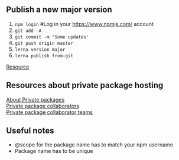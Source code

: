 ## Publish a new major version ##
1. `npm login` #Log in your https://www.npmjs.com/ account
2. `git add -A`
3. `git commit -m "Some updates'`
4. `git push origin master`
5. `lerna version major`
6. `lerna publish from-git`

[Resource](https://blog.npmjs.org/post/186494959890/monorepos-and-npm)

## Resources about private package hosting ##
[About Private packages](https://docs.npmjs.com/about-private-packages)<br />
[Private package collaborators](https://docs.npmjs.com/adding-collaborators-to-private-packages-owned-by-a-user-account)<br />
[Private package collaborator teams](https://docs.npmjs.com/managing-team-access-to-org-packages)<br />

## Useful notes ##
- @scope for the package name has to match your npm username
- Package name has to be unique